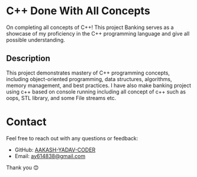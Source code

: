 # C++ Done With All Concepts

On completing all concepts of C++! This project Banking serves as a showcase of my proficiency in the C++ programming language and give all possible understanding. 

## Description

This project demonstrates mastery of C++ programming concepts, including object-oriented programming, data structures, algorithms, memory management, and best practices. 
I have also make banking project using c++ based on console running including all concept of c++ such as oops, STL library, and some File streams etc.

# Contact

Feel free to reach out with any questions or feedback:

- GitHub: [AAKASH-YADAV-CODER](https://github.com/AAKASH-YADAV-CODER/Complete-C-Done.git)
- Email: ay614838@gmail.com

Thank you 😊

